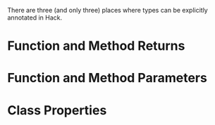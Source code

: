 There are three (and only three) places where types can be explicitly annotated in Hack.

# Function and Method Returns

# Function and Method Parameters

# Class Properties
